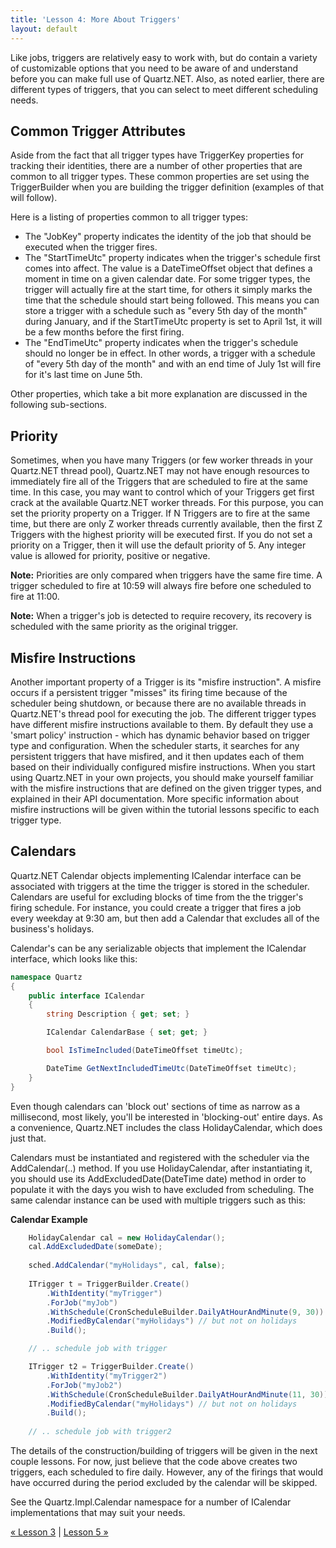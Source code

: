 ```yaml
---
title: 'Lesson 4: More About Triggers'
layout: default
---
```


Like jobs, triggers are relatively easy to work with, but do contain a variety of customizable options that you need to
be aware of and understand before you can make full use of Quartz.NET. Also, as noted earlier, there are different types of triggers, 
that you can select to meet different scheduling needs.

## Common Trigger Attributes

Aside from the fact that all trigger types have TriggerKey properties for tracking their identities, 
there are a number of other properties that are common to all trigger types. These common properties are set using the TriggerBuilder
when you are building the trigger definition (examples of that will follow).

Here is a listing of properties common to all trigger types:

* The "JobKey" property indicates the identity of the job that should be executed when the trigger fires.
* The "StartTimeUtc" property indicates when the trigger's schedule first comes into affect. 
The value is a DateTimeOffset object that defines a moment in time on a given calendar date. 
For some trigger types, the trigger will actually fire at the start time, for others it simply marks the time that the schedule should start being followed. 
This means you can store a trigger with a schedule such as "every 5th day of the month" during January, and if the StartTimeUtc property is set to April 1st,
 it will be a few months before the first firing.
* The "EndTimeUtc" property indicates when the trigger's schedule should no longer be in effect.
In other words, a trigger with a schedule of "every 5th day of the month" and with an end time of July 1st will fire for it's last time on June 5th.

Other properties, which take a bit more explanation are discussed in the following sub-sections.

## Priority

Sometimes, when you have many Triggers (or few worker threads in your Quartz.NET thread pool), Quartz.NET may not have enough resources to immediately fire all
of the Triggers that are scheduled to fire at the same time. In this case, you may want to control which of your Triggers get first crack at the available Quartz.NET worker threads.
For this purpose, you can set the priority property on a Trigger. If N Triggers are to fire at the same time, but there are only Z worker threads currently available,
then the first Z Triggers with the highest priority will be executed first. If you do not set a priority on a Trigger, then it will use the default priority of 5.
Any integer value is allowed for priority, positive or negative.

**Note:** Priorities are only compared when triggers have the same fire time. A trigger scheduled to fire at 10:59 will always fire before one scheduled to fire at 11:00.

**Note:** When a trigger's job is detected to require recovery, its recovery is scheduled with the same priority as the original trigger.

## Misfire Instructions

Another important property of a Trigger is its "misfire instruction". A misfire occurs if a persistent trigger "misses" its firing time because of the scheduler being shutdown,
or because there are no available threads in Quartz.NET's thread pool for executing the job. 
The different trigger types have different misfire instructions available to them. 
By default they use a 'smart policy' instruction - which has dynamic behavior based on trigger type and configuration. 
When the scheduler starts, it searches for any persistent triggers that have misfired, and it then updates each of them based on their individually 
configured misfire instructions. When you start using Quartz.NET in your own projects, you should make yourself familiar with the misfire instructions
that are defined on the given trigger types, and explained in their API documentation. More specific information about misfire instructions will be given within
the tutorial lessons specific to each trigger type.

## Calendars

Quartz.NET Calendar objects implementing ICalendar interface can be associated with triggers at the time the trigger is stored in the scheduler. 
Calendars are useful for excluding blocks of time from the the trigger's firing schedule. For instance, you could 
create a trigger that fires a job every weekday at 9:30 am, but then add a Calendar that excludes all of the business's holidays.

Calendar's can be any serializable objects that implement the ICalendar interface, which looks like this:

```c#
namespace Quartz
{
	public interface ICalendar
	{
		string Description { get; set; }

		ICalendar CalendarBase { set; get; }

		bool IsTimeIncluded(DateTimeOffset timeUtc);

		DateTime GetNextIncludedTimeUtc(DateTimeOffset timeUtc);
	}
} 
```
Even though calendars can 'block out' sections of time as narrow as a millisecond, most likely, you'll be interested in 
'blocking-out' entire days. As a convenience, Quartz.NET includes the class HolidayCalendar, which does just that.

Calendars must be instantiated and registered with the scheduler via the AddCalendar(..) method. If you use HolidayCalendar, 
after instantiating it, you should use its AddExcludedDate(DateTime date) method in order to populate it with the days you wish 
to have excluded from scheduling. The same calendar instance can be used with multiple triggers such as this:

__Calendar Example__

```c#
    HolidayCalendar cal = new HolidayCalendar();
    cal.AddExcludedDate(someDate);
    
    sched.AddCalendar("myHolidays", cal, false);
    
	ITrigger t = TriggerBuilder.Create()
		.WithIdentity("myTrigger")
		.ForJob("myJob")
		.WithSchedule(CronScheduleBuilder.DailyAtHourAndMinute(9, 30)) // execute job daily at 9:30
		.ModifiedByCalendar("myHolidays") // but not on holidays
		.Build();

	// .. schedule job with trigger

	ITrigger t2 = TriggerBuilder.Create()
		.WithIdentity("myTrigger2")
		.ForJob("myJob2")
		.WithSchedule(CronScheduleBuilder.DailyAtHourAndMinute(11, 30)) // execute job daily at 11:30
		.ModifiedByCalendar("myHolidays") // but not on holidays
		.Build();
    
    // .. schedule job with trigger2 
```
	
The details of the construction/building of triggers will be given in the next couple lessons.
For now, just believe that the code above creates two triggers, each scheduled to fire daily.
However, any of the firings that would have occurred during the period excluded by the calendar will be skipped.

See the Quartz.Impl.Calendar namespace for a number of ICalendar implementations that may suit your needs.

[&laquo; Lesson 3](more-about-jobs.html) | [Lesson 5 &raquo;](simpletriggers.html)
